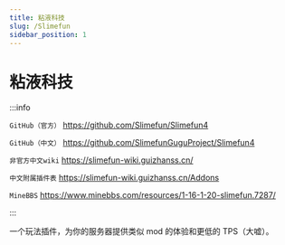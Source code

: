 ```yaml
---
title: 粘液科技
slug: /Slimefun
sidebar_position: 1
---
```


# 粘液科技

:::info

`GitHub（官方）` https://github.com/Slimefun/Slimefun4

`GitHub（中文）` https://github.com/SlimefunGuguProject/Slimefun4

`非官方中文wiki` https://slimefun-wiki.guizhanss.cn/

`中文附属插件表` https://slimefun-wiki.guizhanss.cn/Addons

`MineBBS` https://www.minebbs.com/resources/1-16-1-20-slimefun.7287/

:::

一个玩法插件，为你的服务器提供类似 mod 的体验和更低的 TPS（大嘘）。
